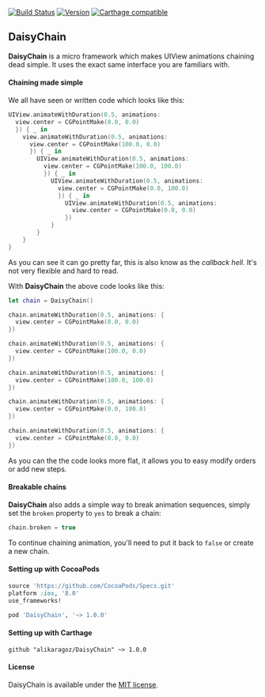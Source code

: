 [![Build Status](https://travis-ci.org/alikaragoz/DaisyChain.svg?branch=master)](https://travis-ci.org/alikaragoz/DaisyChain)
[![Version](http://img.shields.io/cocoapods/v/DaisyChain.svg)](http://cocoapods.org/?q=Format)
[![Carthage compatible](https://img.shields.io/badge/Carthage-compatible-4BC51D.svg?style=flat)](https://github.com/Carthage/Carthage)


DaisyChain
----------

**DaisyChain** is a micro framework which makes UIView animations chaining dead simple. It uses the exact same interface you are familiars with.

#### Chaining made simple
We all have seen or written code which looks like this:

```swift
UIView.animateWithDuration(0.5, animations:
  view.center = CGPointMake(0.0, 0.0)
  }) { _ in
    view.animateWithDuration(0.5, animations:
      view.center = CGPointMake(100.0, 0.0)
      }) { _ in
        UIView.animateWithDuration(0.5, animations:
          view.center = CGPointMake(100.0, 100.0)
          }) { _ in
            UIView.animateWithDuration(0.5, animations:
              view.center = CGPointMake(0.0, 100.0)
              }) { _ in
                UIView.animateWithDuration(0.5, animations:
                  view.center = CGPointMake(0.0, 0.0)
                })
            }
        }
    }
}
```

As you can see it can go pretty far, this is also know as the *callback hell*. It's not very flexible and hard to read.

With **DaisyChain** the above code looks like this:

```swift
let chain = DaisyChain()

chain.animateWithDuration(0.5, animations: {
  view.center = CGPointMake(0.0, 0.0)
})

chain.animateWithDuration(0.5, animations: {
  view.center = CGPointMake(100.0, 0.0)
})

chain.animateWithDuration(0.5, animations: {
  view.center = CGPointMake(100.0, 100.0)
})

chain.animateWithDuration(0.5, animations: {
  view.center = CGPointMake(0.0, 100.0)
})

chain.animateWithDuration(0.5, animations: {
  view.center = CGPointMake(0.0, 0.0)
})
```

As you can the the code looks more flat, it allows you to easy modify orders or add new steps.

#### Breakable chains

**DaisyChain** also adds a simple way to break animation sequences, simply set the `broken` property to `yes` to break a chain:
```swift
chain.broken = true
```

To continue chaining animation, you'll need to put it back to `false` or create a new chain.

#### Setting up with CocoaPods

```ruby
source 'https://github.com/CocoaPods/Specs.git'
platform :ios, '8.0'
use_frameworks!

pod 'DaisyChain', '~> 1.0.0'
```

#### Setting up with Carthage

```ogdl
github "alikaragoz/DaisyChain" ~> 1.0.0
```

#### License

DaisyChain is available under the [MIT license](https://github.com/alikaragoz/DaisyChain/blob/master/LICENSE).
